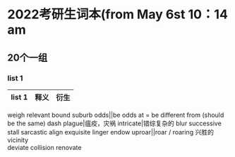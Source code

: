 # 2022考研生词本(from May 6st 10：14 am
## 20个一组
### list 1
list 1|释义|衍生
:-:|:-|:-
weigh
relevant
bound 
suburb
odds||be odds at = be different from (should be the same)
dash
plague|瘟疫，灾祸
intricate|错综复杂的
blur
successive
stall
sarcastic
align
exquisite
linger
endow
uproar||roar / roaring 兴胜的
vicinity  
deviate 
collision
renovate

